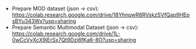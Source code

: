 - Prepare MOD dataset (json -> csv): https://colab.research.google.com/drive/18YhnpwR8RVskzSVfQap9HEpsBYu343Wx?usp=sharing
- Prepare Semantic Multimodal Dataset (json -> csv): https://colab.research.google.com/drive/1L-0wCcVyXcX9iErSx7Qt9Dzi6fKa6-8O?usp=sharing
